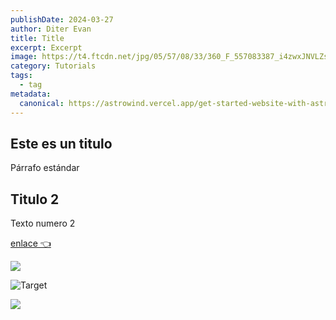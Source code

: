 ```yaml
---
publishDate: 2024-03-27
author: Diter Evan
title: Title
excerpt: Excerpt
image: https://t4.ftcdn.net/jpg/05/57/08/33/360_F_557083387_i4zwxJNVLZsCFzYLubwfYoiI5YjBQk4Y.jpg
category: Tutorials
tags: 
  - tag
metadata:
  canonical: https://astrowind.vercel.app/get-started-website-with-astro-tailwind-css
---
```


## Este es un titulo
Párrafo estándar

## Titulo 2
Texto numero 2

[enlace 👈](https://clery.netlify.app/6c7bf778-1632-42ee-bddd-d0ae0d3ab1ae)

![](https://prod-files-secure.s3.us-west-2.amazonaws.com/3a0fafd8-d9ad-41b1-bbce-9dd9875c5ca8/75a3119f-7157-4ae2-ae17-6e7aead474fd/astro-notion-blog.png?X-Amz-Algorithm=AWS4-HMAC-SHA256&X-Amz-Content-Sha256=UNSIGNED-PAYLOAD&X-Amz-Credential=AKIAT73L2G45HZZMZUHI%2F20240402%2Fus-west-2%2Fs3%2Faws4_request&X-Amz-Date=20240402T031413Z&X-Amz-Expires=3600&X-Amz-Signature=32026d091064d78a1baf455a23cd73d756627c7850cc1870b0cf0e80fdf901e0&X-Amz-SignedHeaders=host&x-id=GetObject)

![Target](https://images.unsplash.com/photo-1596008194705-2091cd6764d4?ixlib=rb-4.0.3&ixid=M3wxMjA3fDB8MHxwaG90by1wYWdlfHx8fGVufDB8fHx8fA%3D%3D&auto=format&fit=crop&w=1639&q=80)

![](https://images.unsplash.com/photo-1596008194705-2091cd6764d4?ixlib=rb-4.0.3&ixid=M3wxMjA3fDB8MHxwaG90by1wYWdlfHx8fGVufDB8fHx8fA%3D%3D&auto=format&fit=crop&w=1639&q=80)